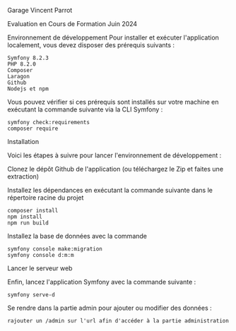 Garage Vincent Parrot

Evaluation en Cours de Formation Juin 2024

Environnement de développement
Pour installer et exécuter l'application localement, vous devez disposer des prérequis suivants :

    Symfony 8.2.3
    PHP 8.2.0
    Composer
    Laragon
    Github
    Nodejs et npm

Vous pouvez vérifier si ces prérequis sont installés sur votre machine en exécutant la commande suivante via la CLI Symfony :

    symfony check:requirements
    composer require

Installation

Voici les étapes à suivre pour lancer l'environnement de développement :

Clonez le dépôt Github de l'application (ou téléchargez le Zip et faites une extraction)

Installez les dépendances en exécutant la commande suivante dans le répertoire racine du projet

    composer install 
    npm install 
    npm run build

Installez la base de données avec la commande 

    symfony console make:migration
    symfony console d:m:m

Lancer le serveur web 

Enfin, lancez l'application Symfony avec la commande suivante :

    symfony serve-d

Se rendre dans la partie admin pour ajouter ou modifier des données : 

    rajouter un /admin sur l'url afin d'accéder à la partie administration


